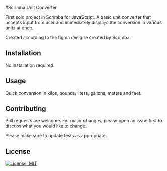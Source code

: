 #Scrimba Unit Converter

First solo project in Scrimba for JavaScript. A basic unit converter that accepts input from user and immediately displays the conversion in various units at once. 

Created according to the figma designe created by Scrimba.

## Installation
No installation required.

## Usage

Quick conversion in kilos, pounds, liters, gallons, meters and feet.

## Contributing
Pull requests are welcome. For major changes, please open an issue first to discuss what you would like to change.

Please make sure to update tests as appropriate.

## License
[![License: MIT](https://img.shields.io/badge/License-MIT-yellow.svg)](https://opensource.org/licenses/MIT)
